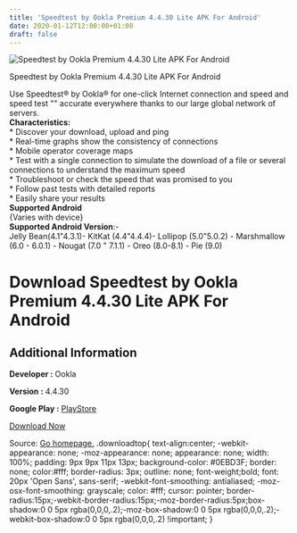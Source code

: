 ```yaml
---
title: 'Speedtest by Ookla Premium 4.4.30 Lite APK For Android'
date: 2020-01-12T12:00:00+01:00
draft: false
---
```


![Speedtest by Ookla Premium 4.4.30 Lite APK For Android](https://i1.wp.com/apkhome.net/wp-content/uploads/2020/01/Speedtest-by-Ookla-Premium-4.4.30.png "Speedtest by Ookla Premium 4.4.30 Lite APK For Android")

  

Speedtest by Ookla Premium 4.4.30 Lite APK For Android

Use Speedtest® by Ookla® for one-click Internet connection and speed and speed test "" accurate everywhere thanks to our large global network of servers.  
**Characteristics:**  
\* Discover your download, upload and ping  
\* Real-time graphs show the consistency of connections  
\* Mobile operator coverage maps  
\* Test with a single connection to simulate the download of a file or several connections to understand the maximum speed  
\* Troubleshoot or check the speed that was promised to you  
\* Follow past tests with detailed reports  
\* Easily share your results  
**Supported Android**  
{Varies with device}  
**Supported Android Version**:-  
Jelly Bean(4.1"4.3.1)- KitKat (4.4"4.4.4)- Lollipop (5.0"5.0.2) - Marshmallow (6.0 - 6.0.1) - Nougat (7.0 " 7.1.1) - Oreo (8.0-8.1) - Pie (9.0)

Download Speedtest by Ookla Premium 4.4.30 Lite APK For Android
===============================================================

Additional Information
----------------------

**Developer :** Ookla

**Version :** 4.4.30

**Google Play :** [PlayStore](https://play.google.com/store/apps/details?id=org.zwanoo.android.speedtest)

  

[Download Now](https://store4app.co/post/speedtest-by-ookla-premium-4-4-30-lite-apk-for-android_1578817926)

  
Source: [Go homepage.](https://store4app.co/post/speedtest-by-ookla-premium-4-4-30-lite-apk-for-android_1578817926) .downloadtop{ text-align:center; -webkit-appearance: none; -moz-appearance: none; appearance: none; width: 100%; padding: 9px 9px 11px 13px; background-color: #0EBD3F; border: none; color:#fff; border-radius: 3px; outline: none; font-weight;bold; font: 20px 'Open Sans', sans-serif; -webkit-font-smoothing: antialiased; -moz-osx-font-smoothing: grayscale; color: #fff; cursor: pointer; border-radius:15px;-webkit-border-radius:15px;-moz-border-radius:5px;box-shadow:0 0 5px rgba(0,0,0,.2);-moz-box-shadow:0 0 5px rgba(0,0,0,.2);-webkit-box-shadow:0 0 5px rgba(0,0,0,.2) !important; }